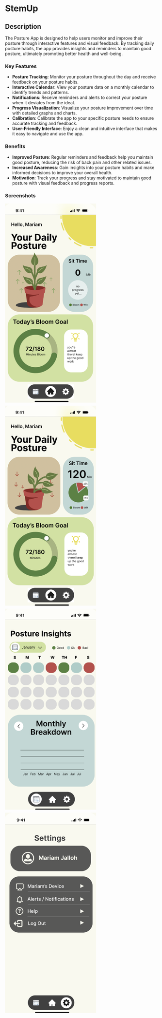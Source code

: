 # StemUp

## Description

The Posture App is designed to help users monitor and improve their posture through interactive features and visual feedback. By tracking daily posture habits, the app provides insights and reminders to maintain good posture, ultimately promoting better health and well-being.

### Key Features

- **Posture Tracking**: Monitor your posture throughout the day and receive feedback on your posture habits.
- **Interactive Calendar**: View your posture data on a monthly calendar to identify trends and patterns.
- **Notifications**: Receive reminders and alerts to correct your posture when it deviates from the ideal.
- **Progress Visualization**: Visualize your posture improvement over time with detailed graphs and charts.
- **Calibration**: Calibrate the app to your specific posture needs to ensure accurate tracking and feedback.
- **User-Friendly Interface**: Enjoy a clean and intuitive interface that makes it easy to navigate and use the app.

### Benefits

- **Improved Posture**: Regular reminders and feedback help you maintain good posture, reducing the risk of back pain and other related issues.
- **Increased Awareness**: Gain insights into your posture habits and make informed decisions to improve your overall health.
- **Motivation**: Track your progress and stay motivated to maintain good posture with visual feedback and progress reports.

### Screenshots

<div style="display: flex; flex-wrap: wrap; gap: 10px;">
  <img src="./posture/assets/images/screen1.png" alt="Home Screen" width="300"/>
  <img src="./posture/assets/images/screen2.png" alt="Posture Insights" width="300"/>
  <img src="./posture/assets/images/screen3.png" alt="Calendar" width="300"/>
  <img src="./posture/assets/images/screen4.png" alt="Setting" width="300"/>
</div>
